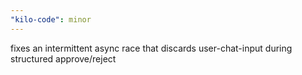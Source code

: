 ```yaml
---
"kilo-code": minor
---
```


fixes an intermittent async race that discards user-chat-input during structured approve/reject
